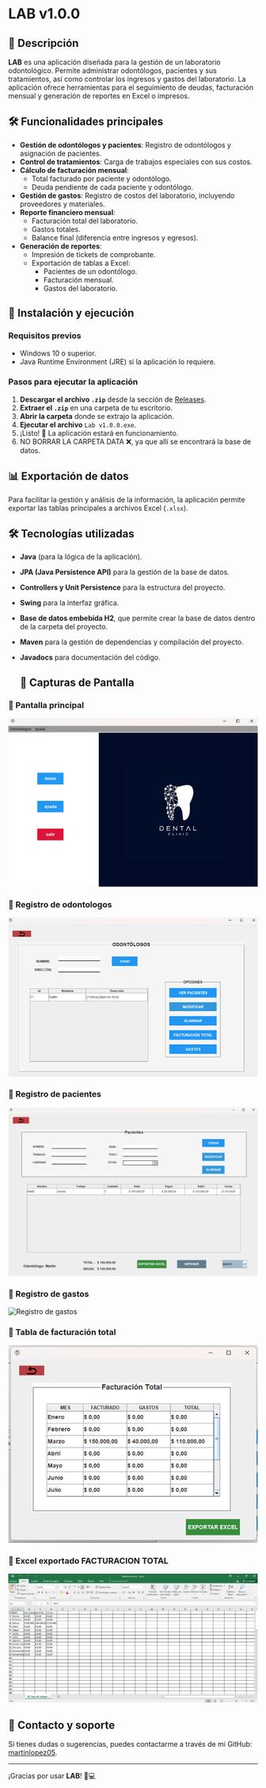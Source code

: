 # LAB v1.0.0

## 📌 Descripción
**LAB** es una aplicación diseñada para la gestión de un laboratorio odontológico. Permite administrar odontólogos, pacientes y sus tratamientos, así como controlar los ingresos y gastos del laboratorio. La aplicación ofrece herramientas para el seguimiento de deudas, facturación mensual y generación de reportes en Excel o impresos.

## 🛠️ Funcionalidades principales
- **Gestión de odontólogos y pacientes**: Registro de odontólogos y asignación de pacientes.
- **Control de tratamientos**: Carga de trabajos especiales con sus costos.
- **Cálculo de facturación mensual**:
  - Total facturado por paciente y odontólogo.
  - Deuda pendiente de cada paciente y odontólogo.
- **Gestión de gastos**: Registro de costos del laboratorio, incluyendo proveedores y materiales.
- **Reporte financiero mensual**:
  - Facturación total del laboratorio.
  - Gastos totales.
  - Balance final (diferencia entre ingresos y egresos).
- **Generación de reportes**:
  - Impresión de tickets de comprobante.
  - Exportación de tablas a Excel:
    - Pacientes de un odontólogo.
    - Facturación mensual.
    - Gastos del laboratorio.

## 🚀 Instalación y ejecución
### Requisitos previos
- Windows 10 o superior.
- Java Runtime Environment (JRE) si la aplicación lo requiere.

### Pasos para ejecutar la aplicación
1. **Descargar el archivo `.zip`** desde la sección de [Releases](https://github.com/martinlopez05/proyecto-LABv1.0.0/releases).
2. **Extraer el `.zip`** en una carpeta de tu escritorio.
3. **Abrir la carpeta** donde se extrajo la aplicación.
4. **Ejecutar el archivo** `Lab v1.0.0.exe`.
5. ¡Listo! 🎉 La aplicación estará en funcionamiento.
6. NO BORRAR LA CARPETA DATA ❌, ya que allí se encontrará la base de datos.

## 📊 Exportación de datos
Para facilitar la gestión y análisis de la información, la aplicación permite exportar las tablas principales a archivos Excel (`.xlsx`).

## 🛠️ Tecnologías utilizadas
- **Java** (para la lógica de la aplicación).
- **JPA (Java Persistence API)** para la gestión de la base de datos.
- **Controllers y Unit Persistence** para la estructura del proyecto.
- **Swing** para la interfaz gráfica.
- **Base de datos embebida H2**, que permite crear la base de datos dentro de la carpeta del proyecto.
- **Maven** para la gestión de dependencias y compilación del proyecto.
- **Javadocs** para documentación del código.

  ## 📸 Capturas de Pantalla

### 🔹 Pantalla principal
![Pantalla principal](images/captura01.png)

### 🔹 Registro de odontologos
![Registro de odontologos](images/captura02.png)

### 🔹 Registro de pacientes
![Registro de pacientes](images/captura03.png)

### 🔹 Registro de gastos
![Registro de gastos](images/captura04.png)

### 🔹 Tabla de facturación total
![facturacion total](images/captura05.png)

### 🔹 Excel exportado FACTURACION TOTAL
![excel facturado](images/captura06.png)


## 📝 Contacto y soporte
Si tienes dudas o sugerencias, puedes contactarme a través de mi GitHub: [martinlopez05](https://github.com/martinlopez05).

---
¡Gracias por usar **LAB**! 🦷💻


